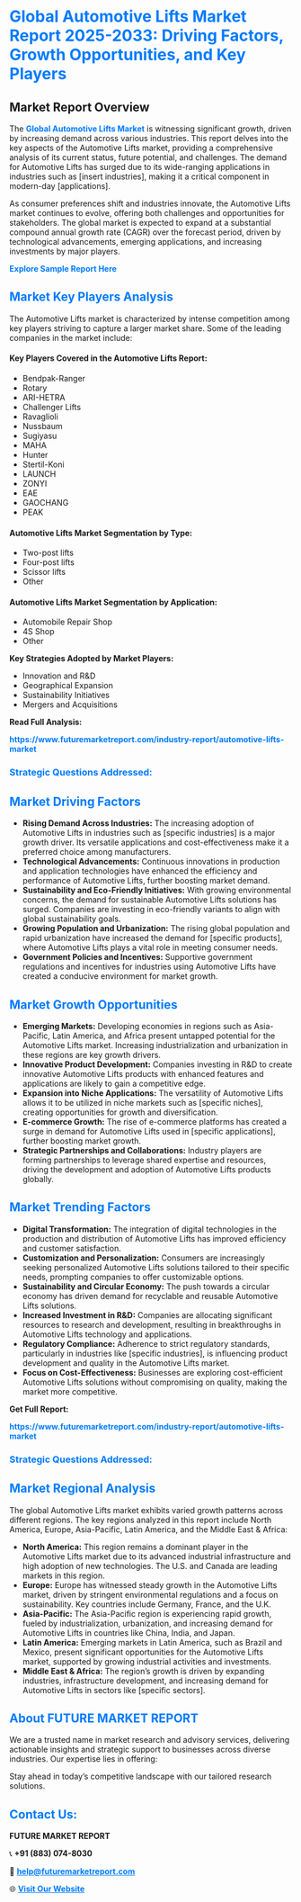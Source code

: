 <h1 style="color: #007BFF;">Global Automotive Lifts Market Report 2025-2033: Driving Factors, Growth Opportunities, and Key Players</h1>

<section id="overview">
<h2>Market Report Overview</h2>
<p>The <a href="https://www.futuremarketreport.com/industry-report/automotive-lifts-market" style="color: #007BFF; text-decoration: none;"><strong>Global Automotive Lifts Market</strong></a> is witnessing significant growth, driven by increasing demand across various industries. This report delves into the key aspects of the Automotive Lifts market, providing a comprehensive analysis of its current status, future potential, and challenges. The demand for Automotive Lifts has surged due to its wide-ranging applications in industries such as [insert industries], making it a critical component in modern-day [applications].</p>
<p>As consumer preferences shift and industries innovate, the Automotive Lifts market continues to evolve, offering both challenges and opportunities for stakeholders. The global market is expected to expand at a substantial compound annual growth rate (CAGR) over the forecast period, driven by technological advancements, emerging applications, and increasing investments by major players.</p>
</section>

<section id="overview">
<p><a href="https://www.futuremarketreport.com/request-sample/reportId=87981" style="color: #007BFF; text-decoration: none;"><strong>Explore Sample Report Here</strong></a></p>
</section>

<section id="key-players">
<h2 style="color: #007BFF;">Market Key Players Analysis</h2>
<p>The Automotive Lifts market is characterized by intense competition among key players striving to capture a larger market share. Some of the leading companies in the market include:</p>
<h4>Key Players Covered in the Automotive Lifts Report:</h4>
<ul><li>Bendpak-Ranger</li><li>Rotary</li><li>ARI-HETRA</li><li>Challenger Lifts</li><li>Ravaglioli</li><li>Nussbaum</li><li>Sugiyasu</li><li>MAHA</li><li>Hunter</li><li>Stertil-Koni</li><li>LAUNCH</li><li>ZONYI</li><li>EAE</li><li>GAOCHANG</li><li>PEAK</li></ul>
<h4>Automotive Lifts Market Segmentation by Type:</h4>
<ul><li>Two-post lifts</li><li>Four-post lifts</li><li>Scissor lifts</li><li>Other</li></ul>

<h4>Automotive Lifts Market Segmentation by Application:</h4>
<ul><li>Automobile Repair Shop</li><li>4S Shop</li><li>Other</li></ul>
<p><strong>Key Strategies Adopted by Market Players:</strong></p>
<ul>
<li>Innovation and R&D</li>
<li>Geographical Expansion</li>
<li>Sustainability Initiatives</li>
<li>Mergers and Acquisitions</li>
</ul>
</section>

<section>
<p><strong>Read Full Analysis: </strong></p><a href="https://www.futuremarketreport.com/industry-report/automotive-lifts-market" style="color: #007BFF; text-decoration: none;"><strong>https://www.futuremarketreport.com/industry-report/automotive-lifts-market</strong></a>
<h3 style="color: #007BFF;">Strategic Questions Addressed:</h3>
</section>

<section id="driving-factors">
<h2 style="color: #007BFF;">Market Driving Factors</h2>
<ul>
<li><strong>Rising Demand Across Industries:</strong> The increasing adoption of Automotive Lifts in industries such as [specific industries] is a major growth driver. Its versatile applications and cost-effectiveness make it a preferred choice among manufacturers.</li>
<li><strong>Technological Advancements:</strong> Continuous innovations in production and application technologies have enhanced the efficiency and performance of Automotive Lifts, further boosting market demand.</li>
<li><strong>Sustainability and Eco-Friendly Initiatives:</strong> With growing environmental concerns, the demand for sustainable Automotive Lifts solutions has surged. Companies are investing in eco-friendly variants to align with global sustainability goals.</li>
<li><strong>Growing Population and Urbanization:</strong> The rising global population and rapid urbanization have increased the demand for [specific products], where Automotive Lifts plays a vital role in meeting consumer needs.</li>
<li><strong>Government Policies and Incentives:</strong> Supportive government regulations and incentives for industries using Automotive Lifts have created a conducive environment for market growth.</li>
</ul>
</section>

<section id="growth-opportunities">
<h2 style="color: #007BFF;">Market Growth Opportunities</h2>
<ul>
<li><strong>Emerging Markets:</strong> Developing economies in regions such as Asia-Pacific, Latin America, and Africa present untapped potential for the Automotive Lifts market. Increasing industrialization and urbanization in these regions are key growth drivers.</li>
<li><strong>Innovative Product Development:</strong> Companies investing in R&D to create innovative Automotive Lifts products with enhanced features and applications are likely to gain a competitive edge.</li>
<li><strong>Expansion into Niche Applications:</strong> The versatility of Automotive Lifts allows it to be utilized in niche markets such as [specific niches], creating opportunities for growth and diversification.</li>
<li><strong>E-commerce Growth:</strong> The rise of e-commerce platforms has created a surge in demand for Automotive Lifts used in [specific applications], further boosting market growth.</li>
<li><strong>Strategic Partnerships and Collaborations:</strong> Industry players are forming partnerships to leverage shared expertise and resources, driving the development and adoption of Automotive Lifts products globally.</li>
</ul>
</section>

<section id="trending-factors">
<h2 style="color: #007BFF;">Market Trending Factors</h2>
<ul>
<li><strong>Digital Transformation:</strong> The integration of digital technologies in the production and distribution of Automotive Lifts has improved efficiency and customer satisfaction.</li>
<li><strong>Customization and Personalization:</strong> Consumers are increasingly seeking personalized Automotive Lifts solutions tailored to their specific needs, prompting companies to offer customizable options.</li>
<li><strong>Sustainability and Circular Economy:</strong> The push towards a circular economy has driven demand for recyclable and reusable Automotive Lifts solutions.</li>
<li><strong>Increased Investment in R&D:</strong> Companies are allocating significant resources to research and development, resulting in breakthroughs in Automotive Lifts technology and applications.</li>
<li><strong>Regulatory Compliance:</strong> Adherence to strict regulatory standards, particularly in industries like [specific industries], is influencing product development and quality in the Automotive Lifts market.</li>
<li><strong>Focus on Cost-Effectiveness:</strong> Businesses are exploring cost-efficient Automotive Lifts solutions without compromising on quality, making the market more competitive.</li>
</ul>
</section>

<section>
<p><strong>Get Full Report: </strong></p><a href="https://www.futuremarketreport.com/industry-report/automotive-lifts-market" style="color: #007BFF; text-decoration: none;"><strong>https://www.futuremarketreport.com/industry-report/automotive-lifts-market</strong></a>
<h3 style="color: #007BFF;">Strategic Questions Addressed:</h3>
</section>


<section id="regional-analysis">
<h2 style="color: #007BFF;">Market Regional Analysis</h2>
<p>The global Automotive Lifts market exhibits varied growth patterns across different regions. The key regions analyzed in this report include North America, Europe, Asia-Pacific, Latin America, and the Middle East & Africa:</p>
<ul>
<li><strong>North America:</strong> This region remains a dominant player in the Automotive Lifts market due to its advanced industrial infrastructure and high adoption of new technologies. The U.S. and Canada are leading markets in this region.</li>
<li><strong>Europe:</strong> Europe has witnessed steady growth in the Automotive Lifts market, driven by stringent environmental regulations and a focus on sustainability. Key countries include Germany, France, and the U.K.</li>
<li><strong>Asia-Pacific:</strong> The Asia-Pacific region is experiencing rapid growth, fueled by industrialization, urbanization, and increasing demand for Automotive Lifts in countries like China, India, and Japan.</li>
<li><strong>Latin America:</strong> Emerging markets in Latin America, such as Brazil and Mexico, present significant opportunities for the Automotive Lifts market, supported by growing industrial activities and investments.</li>
<li><strong>Middle East & Africa:</strong> The region’s growth is driven by expanding industries, infrastructure development, and increasing demand for Automotive Lifts in sectors like [specific sectors].</li>
</ul>
</section>

<footer>
<h2 style="color: #007BFF;">About FUTURE MARKET REPORT</h2>
<p>We are a trusted name in market research and advisory services, delivering actionable insights and strategic support to businesses across diverse industries. Our expertise lies in offering:</p>

<p>Stay ahead in today’s competitive landscape with our tailored research solutions.</p>

<h2 style="color: #007BFF;">Contact Us:</h2>
<p><strong>FUTURE MARKET REPORT</strong></p>
<p>📞 <strong>+91 (883) 074-8030</strong></p>
<p>📧 <strong><a href="mailto:help@futuremarketreport.com" style="color: #007BFF;">help@futuremarketreport.com</a></strong></p>
<p>🌐 <strong><a href="https://www.futuremarketreport.com/" style="color: #007BFF;">Visit Our Website</a></strong></p>
</footer>